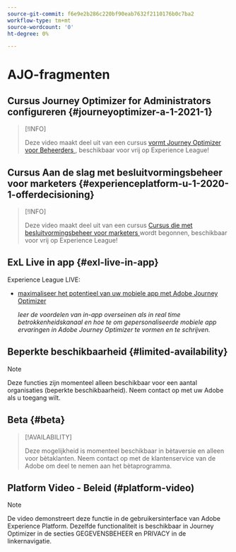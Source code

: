 ```yaml
---
source-git-commit: f6e9e2b286c220bf90eab7632f2110176b0c7ba2
workflow-type: tm+mt
source-wordcount: '0'
ht-degree: 0%

---
```

# AJO-fragmenten

## Cursus Journey Optimizer for Administrators configureren {#journeyoptimizer-a-1-2021-1}

>[!INFO]
>
> Deze video maakt deel uit van een cursus [ vormt Journey Optimizer voor Beheerders ](https://experienceleague.adobe.com/docs/courses/using/journeyoptimizer-a-1-2021-1.html), beschikbaar voor vrij op Experience League!

## Cursus Aan de slag met besluitvormingsbeheer voor marketers {#experienceplatform-u-1-2020-1-offerdecisioning}

>[!INFO]
>
> Deze video maakt deel uit van een cursus [ Cursus die met besluitvormingsbeheer voor marketers ](https://experienceleague.adobe.com/docs/courses/using/experienceplatform-u-1-2020-1-offerdecisioning.html?lang=en) wordt begonnen, beschikbaar voor vrij op Experience League!

## ExL Live in app {#exl-live-in-app}

Experience League LIVE:

* [ maximaliseer het potentieel van uw mobiele app met Adobe Journey Optimizer ](https://experienceleague.adobe.com/docs/events/experience-league-live-recordings/episodes/exl-live-episode-5-24-23.html?lang=en)

  *leer de voordelen van in-app overseinen als in real time betrokkenheidskanaal en hoe te om gepersonaliseerde mobiele app ervaringen in Adobe Journey Optimizer te vormen en te schrijven.*

## Beperkte beschikbaarheid {#limited-availability}

>[!NOTE]
>
>Deze functies zijn momenteel alleen beschikbaar voor een aantal organisaties (beperkte beschikbaarheid). Neem contact op met uw Adobe als u toegang wilt.

## Beta {#beta}

>[!AVAILABILITY]
>
>Deze mogelijkheid is momenteel beschikbaar in bètaversie en alleen voor bètaklanten. Neem contact op met de klantenservice van de Adobe om deel te nemen aan het bètaprogramma.

## Platform Video - Beleid (#platform-video)

>[!NOTE]
>
>De video demonstreert deze functie in de gebruikersinterface van Adobe Experience Platform. Dezelfde functionaliteit is beschikbaar in Journey Optimizer in de secties GEGEVENSBEHEER en PRIVACY in de linkernavigatie.
